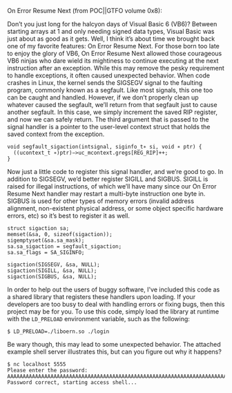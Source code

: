 On Error Resume Next (from POC||GTFO volume 0x8):

Don’t you just long for the halcyon days of Visual Basic 6 (VB6)? Between
starting arrays at 1 and only needing signed data types, Visual Basic was just
about as good as it gets. Well, I think it’s about time we brought back one of
my favorite features: On Error Resume Next. For those born too late to enjoy the
glory of VB6, On Error Resume Next allowed those courageous VB6 ninjas who dare
wield its mightiness to continue executing at the next instruction after an
exception. While this may remove the pesky requirement to handle exceptions, it
often caused unexpected behavior. When code crashes in Linux, the kernel sends
the SIGSEGV signal to the faulting program, commonly known as a segfault. Like
most signals, this one too can be caught and handled. However, if we don’t
properly clean up whatever caused the segfault, we’ll return from that segfault
just to cause another segfault. In this case, we simply increment the saved RIP
register, and now we can safely return. The third argument that is passed to the
signal handler is a pointer to the user-level context struct that holds the
saved context from the exception.

```
void segfault_sigaction(intsignal, siginfo_t∗ si, void ∗ ptr) {
  ((ucontext_t ∗)ptr)−>uc_mcontext.gregs[REG_RIP]++;
}
```

Now just a little code to register this signal handler, and we’re good to go. In
addition to SIGSEGV, we’d better register SIGILL and SIGBUS. SIGILL is raised
for illegal instructions, of which we’ll have many since our On Error Resume
Next handler may restart a multi-byte instruction one byte in. SIGBUS is used
for other types of memory errors (invalid address alignment, non-existent
physical address, or some object specific hardware errors, etc) so it’s best to
register it as well.

```
struct sigaction sa;
memset(&sa, 0, sizeof(sigaction));
sigemptyset(&sa.sa_mask);
sa.sa_sigaction = segfault_sigaction;
sa.sa_flags = SA_SIGINFO;

sigaction(SIGSEGV, &sa, NULL);
sigaction(SIGILL, &sa, NULL);
sigaction(SIGBUS, &sa, NULL);
```

In order to help out the users of buggy software, I've included this code as a
shared library that registers these handlers upon loading. If your developers
are too busy to deal with handling errors or fixing bugs, then this project may
be for you. To use this code, simply load the library at runtime with the
`LD_PRELOAD` environment variable, such as the following:

```
$ LD_PRELOAD=./liboern.so ./login
```

Be wary though, this may lead to some unexpected behavior. The attached example
shell server illustrates this, but can you figure out why it happens?

```
$ nc localhost 5555
Please enter the password:
AAAAAAAAAAAAAAAAAAAAAAAAAAAAAAAAAAAAAAAAAAAAAAAAAAAAAAAAAAAAAAAAAAAAAAAAAAAAAAAAAAAAAAAAAAAAAAAA
Password correct, starting access shell...
```
